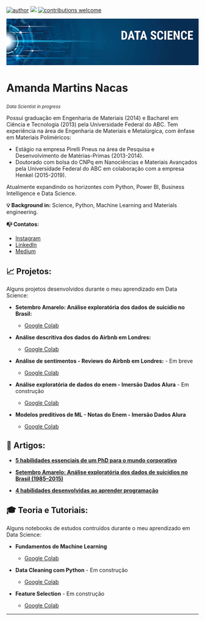 
[![author](https://img.shields.io/badge/author-amnacas-red.svg)](https://www.linkedin.com/in/amanda-nacas-52484a25/) [![](https://img.shields.io/badge/python-3.7+-blue.svg)](https://www.python.org/downloads/release/python-365/) [![contributions welcome](https://img.shields.io/badge/contributions-welcome-brightgreen.svg?style=flat)](https://https://github.com/amnacas/Portifolio)

<p align="center">
  <img src="banner.png" >
</p>

# Amanda Martins Nacas
<sub>*Data Scientist in progress* </sub>

Possui graduação em Engenharia de Materiais (2014) e  Bacharel em Ciência e Tecnologia (2013) pela Universidade Federal do ABC.
Tem experiência na área de Engenharia de Materiais e Metalúrgica, com ênfase em Materiais Poliméricos: 
* Estágio na empresa Pirelli Pneus na área de Pesquisa e Desenvolvimento de Matérias-Primas (2013-2014). 
* Doutorado com bolsa do CNPq em Nanociências e Materiais Avançados pela Universidade Federal do ABC em colaboração com a empresa Henkel (2015-2019).

Atualmente expandindo os horizontes com Python, Power BI, Business Intelligence e Data Science.

**💡 Background in:** Science, Python, Machine Learning and Materials engineering.

**📭 Contatos:**
* [Instagram](https://www.instagram.com/amnacas)
* [LinkedIn](https://www.linkedin.com/in/amanda-nacas-52484a25/)
* [Medium](https://medium.com/@amandanacas)


## 📈 Projetos:
Alguns projetos desenvolvidos durante o meu aprendizado em Data Science:

* **Setembro Amarelo: Análise exploratória dos dados de suicídio no Brasil:** 
  * [Google Colab](https://colab.research.google.com/drive/17OVtqtRcAhJhlGgekbMLVcTnvqjdRk3y?usp=sharing)
  
* **Análise descritiva dos dados do Airbnb em Londres:** 
   * [Google Colab](https://colab.research.google.com/drive/1lWNMSHcMxQaB4c103GZu4q39qSsb22pF?usp=sharing)
   
* **Análise de sentimentos - Reviews do Airbnb em Londres:**  - Em breve
   * [Google Colab](https://colab.research.google.com/)

* **Análise exploratória de dados do enem - Imersão Dados Alura** - Em construção
   * [Google Colab](https://colab.research.google.com/drive/15UCBikrO4YhVQ87vJ2ZT6UZyau2vbL-k?usp=sharing)
   
* **Modelos preditivos de ML -  Notas do Enem -  Imersão Dados Alura** 
   * [Google Colab](https://colab.research.google.com/drive/1qpdv-76KdAnaGhWlRJqmCg0jUp_UPvhV?usp=sharing)
   
   
## 📝 Artigos:
* [**5 habilidades essenciais de um PhD para o mundo corporativo**](https://www.linkedin.com/pulse/5-habilidades-essenciais-de-um-phd-para-o-mundo-amanda-nacas/)

* [**Setembro Amarelo: Análise exploratória dos dados de suicídios no Brasil (1985–2015)**](https://medium.com/@amandanacas/setembro-amarelo-an%C3%A1lise-explorat%C3%B3ria-dos-dados-de-suic%C3%ADdios-no-brasil-1985-2015-4916e8587bd2)

* [**4 habilidades desenvolvidas ao aprender programação**](https://www.linkedin.com/pulse/4-habilidades-desenvolvidas-ao-aprender-programa%C3%A7%C3%A3o-amanda-nacas/)


## 🎓 Teoria e Tutoriais:
Alguns notebooks de estudos contruídos durante o meu aprendizado em Data Science:

* **Fundamentos de Machine Learning**
   * [Google Colab](https://colab.research.google.com/drive/16X5iC7WDq4rZBEkupKYV33JhaYZDD7Hh?usp=sharing)
   
* **Data Cleaning com Python** - Em construção
   * [Google Colab](https://colab.research.google.com/drive/1Ur3HPD9KpQwBtS358fpvqgAH1SvNr1HV?usp=sharing)
   
* **Feature Selection** - Em construção
   * [Google Colab](https://colab.research.google.com/drive/1HZSMtbqDuXj4XKng3imKssLV60IkvXQ5?usp=sharing)
---
